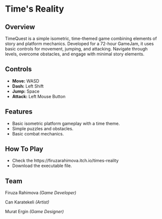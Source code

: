 # Time's Reality

<h2>Overview</h2>

<p>TimeQuest is a simple isometric, time-themed game combining elements of story and platform mechanics. Developed for a 72-hour GameJam, it uses basic controls for movement, jumping, and attacking. Navigate through levels, overcome obstacles, and engage with minimal story elements.</p>

<h2>Controls</h2>
<ul>
  <li><b>Move:</b> WASD</li>
  <li><b>Dash:</b> Left Shift</li>
  <li><b>Jump:</b> Space</li>
  <li><b>Attack:</b> Left Mouse Button</li>
</ul>

<h2>Features</h2>
<ul>
  <li>Basic isometric platform gameplay with a time theme.</li>
  <li>Simple puzzles and obstacles.</li>
  <li>Basic combat mechanics.</li>
</ul>

<h2>How To Play</h2>
<ul>
  <li>Check the https://firuzarahimova.itch.io/times-reality</li>
  <li>Download the executable file.</li>
</ul>

<h2>Team</h2>
<p>Firuza Rahimova <i>(Game Developer)</i></p>
<p>Can Karatekeli <i>(Artist)</i></p>
<p>Murat Ergin <i>(Game Designer)</i></p>
